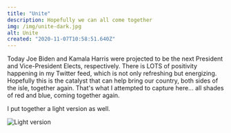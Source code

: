 ```yaml
---
title: "Unite"
description: Hopefully we can all come together
img: /img/unite-dark.jpg
alt: Unite
created: "2020-11-07T10:58:51.640Z"
---
```


Today Joe Biden and Kamala Harris were projected to be the next President and Vice-President Elects, respectively. There is LOTS of positivity happening in my Twitter feed, which is not only refreshing but energizing. Hopefully this is the catalyst that can help bring our country, both sides of the isle, together again. That's what I attempted to capture here... all shades of red and blue, coming together again. 

I put together a light version as well. 

![Light version](/img/unite-light.jpg)